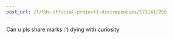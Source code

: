 ```yaml
---
post_url: /t/tds-official-project1-discrepencies/171141/256
---
```

Can u pls share marks :') dying with curiosity